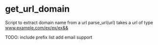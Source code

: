# get_url_domain
Script to extract domain name from a url
parse_url(url) takes a url of type www.example.com/ex/ex/ex&&

TODO:
include prefix list
add email support
